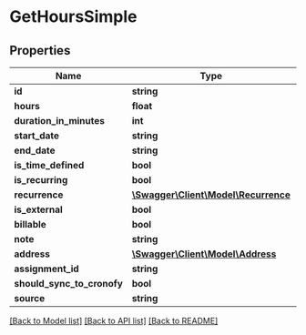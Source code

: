 # GetHoursSimple

## Properties
Name | Type | Description | Notes
------------ | ------------- | ------------- | -------------
**id** | **string** |  | [optional] 
**hours** | **float** |  | [optional] 
**duration_in_minutes** | **int** |  | [optional] 
**start_date** | **string** |  | [optional] 
**end_date** | **string** |  | [optional] 
**is_time_defined** | **bool** |  | [optional] 
**is_recurring** | **bool** |  | [optional] 
**recurrence** | [**\Swagger\Client\Model\Recurrence**](Recurrence.md) |  | [optional] 
**is_external** | **bool** |  | [optional] 
**billable** | **bool** |  | [optional] 
**note** | **string** |  | [optional] 
**address** | [**\Swagger\Client\Model\Address**](Address.md) |  | [optional] 
**assignment_id** | **string** |  | [optional] 
**should_sync_to_cronofy** | **bool** |  | [optional] 
**source** | **string** |  | [optional] 

[[Back to Model list]](../README.md#documentation-for-models) [[Back to API list]](../README.md#documentation-for-api-endpoints) [[Back to README]](../README.md)


